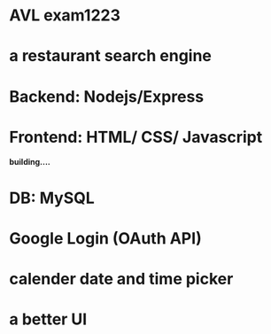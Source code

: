 # AVL exam1223
# a restaurant search engine
# Backend: Nodejs/Express
# Frontend: HTML/ CSS/ Javascript


#### building....
# DB: MySQL
# Google Login (OAuth API)
# calender date and time picker 
# a better UI

